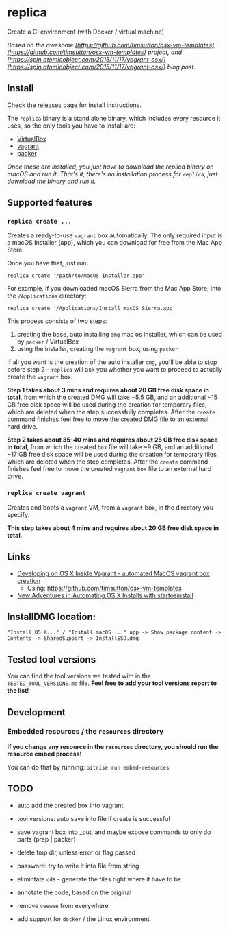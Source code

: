# replica

Create a CI environment (with Docker / virtual machine)

_Based on the awesome [https://github.com/timsutton/osx-vm-templates](https://github.com/timsutton/osx-vm-templates) project,
and [https://spin.atomicobject.com/2015/11/17/vagrant-osx/](https://spin.atomicobject.com/2015/11/17/vagrant-osx/) blog post._


## Install

Check the [releases](https://github.com/bitrise-tools/replica/releases) page for install instructions.

The `replica` binary is a stand alone binary, which includes every resource
it uses, so the only tools you have to install are:

- [VirtualBox](https://www.virtualbox.org)
- [vagrant](https://www.vagrantup.com)
- [packer](https://www.packer.io)

_Once these are installed, you just have to download the replica binary on macOS
and run it. That's it, there's no installation process for `replica`,
just download the binary and run it._


## Supported features

### `replica create ...`

Creates a ready-to-use `vagrant` box automatically. The only required input
is a macOS Installer (app), which you can download for free from the Mac App Store.

Once you have that, just run:

```
replica create '/path/to/macOS Installer.app'
```

For example, if you downloaded macOS Sierra from the Mac App Store, into the `/Applications` directory:

```
replica create '/Applications/Install macOS Sierra.app'
```

This process consists of two steps:

1. creating the base, auto installing `dmg` mac os installer, which can be used by `packer` / VirtualBox
2. using the installer, creating the `vagrant` box, using `packer`

If all you want is the creation of the auto installer `dmg`, you'll be able to
stop before step 2 - `replica` will ask you whether you want to proceed to actually create the
`vagrant` box.

__Step 1 takes about 3 mins and requires about 20 GB free disk space in total__,
from which the created DMG will take ~5.5 GB,
and an additional ~15 GB free disk space will be used during the creation
for temporary files, which are deleted when the step successfully completes.
After the `create` command finishes feel free to move the created
DMG file to an external hard drive.

__Step 2 takes about 35-40 mins and requires about 25 GB free disk space in total__,
from which the created `box` file will take ~9 GB,
and an additional ~17 GB free disk space will be used during the creation
for temporary files, which are deleted when the step completes.
After the `create` command finishes feel free to move the created
`vagrant` `box` file to an external hard drive.


### `replica create vagrant`

Creates and boots a `vagrant` VM, from a `vagrant` box,
in the directory you specify.

__This step takes about 4 mins and requires about 20 GB free disk space in total__.


## Links

* [Developing on OS X Inside Vagrant - automated MacOS vagrant box creation](https://spin.atomicobject.com/2015/11/17/vagrant-osx/)
    * Using: https://github.com/timsutton/osx-vm-templates
* [New Adventures in Automating OS X Installs with startosinstall](https://macops.ca/new-adventures-in-automating-os-x-installs-with-startosinstall)

## InstallDMG location:

```
"Install OS X..." / "Install macOS ..." app -> Show package content -> Contents -> SharedSupport -> InstallESD.dmg
```


## Tested tool versions

You can find the tool versions we tested with in the `TESTED_TOOL_VERSIONS.md`
file. __Feel free to add your tool versions report to the list!__


## Development

### Embedded resources / the `resources` directory

__If you change any resource in the `resources` directory, you should run
the resource embed process!__

You can do that by running: `bitrise run embed-resources`


## TODO

- auto add the created box into vagrant
- tool versions: auto save into file if create is successful
- save vagrant box into _out, and maybe expose commands to only do parts (prep | packer)
- delete tmp dir, unless error or flag passed
- password: try to write it into file from string

- elimintate `cd`s - generate the files right where it have to be
- annotate the code, based on the original
- remove `veewee` from everywhere

- add support for `docker` / the Linux environment


